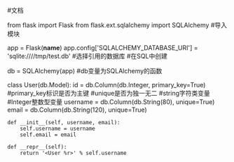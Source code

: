 #文档

from flask import Flask
from flask.ext.sqlalchemy import SQLAlchemy
#导入模块

app = Flask(__name__)
app.config['SQLALCHEMY_DATABASE_URI'] = 'sqlite:////tmp/test.db'
#选择引用的数据库
#在SQL中创建

db = SQLAlchemy(app)
#db变量为SQLAlchemy的函数

class User(db.Model):
    id = db.Column(db.Integer, primary_key=True)
#primary_key标识是否为主键
#unique是否为独一无二
#string字符类变量
#Integer整数型变量
    username = db.Column(db.String(80), unique=True)
    email = db.Column(db.String(120), unique=True)

    def __init__(self, username, email):
        self.username = username
        self.email = email

    def __repr__(self):
        return '<User %r>' % self.username

